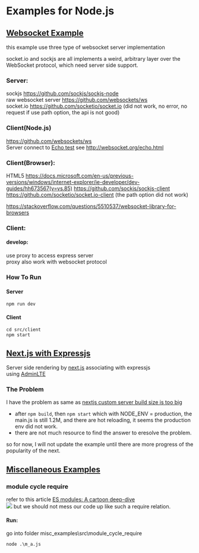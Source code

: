 # Examples for Node.js


## [Websocket Example](./websocket)

this example use three type of websocket server implementation

socket.io and sockjs are all implements a weird, arbitrary layer over the WebSocket protocol, which need server side support.



### Server:
sockjs https://github.com/sockjs/sockjs-node  
raw websocket server https://github.com/websockets/ws   
socket.io https://github.com/socketio/socket.io (did not work, no error, no request if use path option, the api is not good)

### Client(Node.js)
https://github.com/websockets/ws  
Server connect to [Echo test](ws://echo.websocket.org) see http://websocket.org/echo.html  

### Client(Browser):
HTML5    https://docs.microsoft.com/en-us/previous-versions/windows/internet-explorer/ie-developer/dev-guides/hh673567(v=vs.85)
https://github.com/sockjs/sockjs-client   
https://github.com/socketio/socket.io-client (the path option did not work)




https://stackoverflow.com/questions/5510537/websocket-library-for-browsers



### Client:  
#### develop:  
use proxy to access express server  
proxy also work with websocket protocol  

### How To Run
#### Server
```shell  
npm run dev  
```

#### Client  
```shell
cd src/client  
npm start  
```

## [Next.js with Expressjs](./nextjs_express)
Server side rendering by [next.js](https://github.com/zeit/next.js) associating with expressjs  
using [AdminLTE](https://github.com/almasaeed2010/AdminLTE/)
### The Problem
I have the problem as same as [nextjs custom server build size is too big
](https://stackoverflow.com/questions/48572022/nextjs-custom-server-build-size-is-too-big)
- after ```npm build```, then ```npm start``` which with NODE_ENV = production, the main.js is still 1.2M, and there are hot reloading, it seems the production env did not work.
- there are not much resource to find the answer to eresolve the problem.  

so for now, I will not update the example until there are more progress of the popularity of the next.



## [Miscellaneous Examples](./misc_examples)

### module cycle require
refer to this article [ES modules: A cartoon deep-dive](https://hacks.mozilla.org/2018/03/es-modules-a-cartoon-deep-dive/)  
![](https://2r4s9p1yi1fa2jd7j43zph8r-wpengine.netdna-ssl.com/files/2018/03/43_cjs_cycle.png)
but we should not mess our code up like such a require relation.
#### Run: 
go into folder misc_examples\src\module_cycle_require
```shell
node .\m_a.js
```

